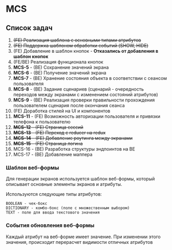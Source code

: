 # MCS

## Список задач
1. ~~(FE) Реализация шаблона с основными типами атрибутов~~
2. ~~(FE) Поддержка шаблоном обработки событий (SHOW, HIDE)~~
3. (FE) Добавление в шаблон кнопок - **Отказались от добавления в шаблон кнопок**
4. (FE/BE) Реализация функционала кнопок
5. **MCS-5** - (BE) Сохранение значений экрана
6. **MCS-6** - (BE) Получение значений экрана
7. **MCS-7** - (BE) Хранение состояния объекта в соответствии с сеансом пользователя
8. **MCS-8** - (BE) Задание сценариев (сценарий - очередность переходов между экранами с изменением состояний атрибутов)
9. **MCS-9** - (BE) Реализация проверки правильности прохождения пользователем сценария после окончания сеанса
10. (FE) Доработка стилей на UI и компонентов
11. **MCS-11** - (FE) Возможность авторизации пользователя и привязки телефона к пользователю
12. ~~**MCS-12** - (FE) Страница сессий~~
13. ~~**MCS-13** - (FE) Переход с reducer на redux~~
14. ~~**MCS-14** - (FE) Добавление роутинга между экранами~~
15. ~~**MCS-15** - (FE) Страница логина~~
16. MCS-16 - (BE) Разработка структуры эндпоинтов на BE
17. MCS-17 - (BE) Добавление маппера

### Шаблон веб-формы

Для генерации экранов используется шаблон веб-формы, который описывает основные элементы экранов и атрибуты.

Используются следующие типы атрибутов:
```
BOOLEAN - чек-бокс 
DICTIONARY - комбо-бокс (поле с множественным выбором)
TEXT - поле для ввода текстового значения 
```

### События обновления веб-формы

Каждый атрибут на веб-форме имеет значение. 
При изменении этого значения, происходит перерасчет видимости отличных атрибутов



